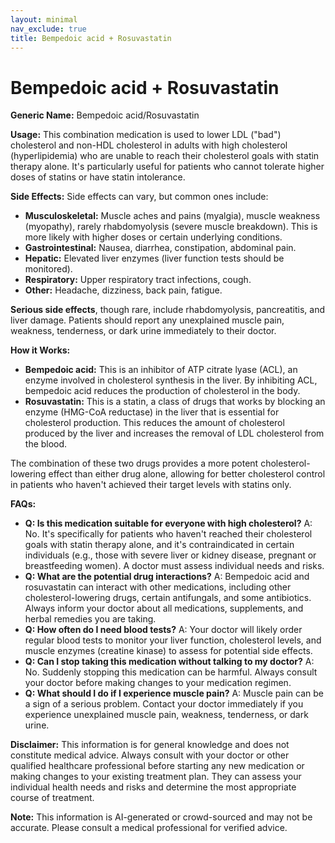 ```yaml
---
layout: minimal
nav_exclude: true
title: Bempedoic acid + Rosuvastatin
---
```


# Bempedoic acid + Rosuvastatin

**Generic Name:** Bempedoic acid/Rosuvastatin

**Usage:**  This combination medication is used to lower LDL ("bad") cholesterol and non-HDL cholesterol in adults with high cholesterol (hyperlipidemia) who are unable to reach their cholesterol goals with statin therapy alone.  It's particularly useful for patients who cannot tolerate higher doses of statins or have statin intolerance.

**Side Effects:**  Side effects can vary, but common ones include:

* **Musculoskeletal:** Muscle aches and pains (myalgia), muscle weakness (myopathy), rarely rhabdomyolysis (severe muscle breakdown).  This is more likely with higher doses or certain underlying conditions.
* **Gastrointestinal:** Nausea, diarrhea, constipation, abdominal pain.
* **Hepatic:** Elevated liver enzymes (liver function tests should be monitored).
* **Respiratory:** Upper respiratory tract infections, cough.
* **Other:** Headache, dizziness, back pain, fatigue.

**Serious side effects**, though rare, include rhabdomyolysis, pancreatitis, and liver damage.  Patients should report any unexplained muscle pain, weakness, tenderness, or dark urine immediately to their doctor.

**How it Works:**

* **Bempedoic acid:** This is an inhibitor of ATP citrate lyase (ACL), an enzyme involved in cholesterol synthesis in the liver. By inhibiting ACL, bempedoic acid reduces the production of cholesterol in the body.
* **Rosuvastatin:** This is a statin, a class of drugs that works by blocking an enzyme (HMG-CoA reductase) in the liver that is essential for cholesterol production. This reduces the amount of cholesterol produced by the liver and increases the removal of LDL cholesterol from the blood.

The combination of these two drugs provides a more potent cholesterol-lowering effect than either drug alone, allowing for better cholesterol control in patients who haven't achieved their target levels with statins only.


**FAQs:**

* **Q: Is this medication suitable for everyone with high cholesterol?** A: No.  It's specifically for patients who haven't reached their cholesterol goals with statin therapy alone, and it's contraindicated in certain individuals (e.g., those with severe liver or kidney disease, pregnant or breastfeeding women).  A doctor must assess individual needs and risks.
* **Q: What are the potential drug interactions?** A:  Bempedoic acid and rosuvastatin can interact with other medications, including other cholesterol-lowering drugs, certain antifungals, and some antibiotics.  Always inform your doctor about all medications, supplements, and herbal remedies you are taking.
* **Q: How often do I need blood tests?** A: Your doctor will likely order regular blood tests to monitor your liver function, cholesterol levels, and muscle enzymes (creatine kinase) to assess for potential side effects.
* **Q: Can I stop taking this medication without talking to my doctor?** A: No.  Suddenly stopping this medication can be harmful.  Always consult your doctor before making changes to your medication regimen.
* **Q:  What should I do if I experience muscle pain?** A: Muscle pain can be a sign of a serious problem.  Contact your doctor immediately if you experience unexplained muscle pain, weakness, tenderness, or dark urine.


**Disclaimer:** This information is for general knowledge and does not constitute medical advice.  Always consult with your doctor or other qualified healthcare professional before starting any new medication or making changes to your existing treatment plan.  They can assess your individual health needs and risks and determine the most appropriate course of treatment.


**Note:** This information is AI-generated or crowd-sourced and may not be accurate. Please consult a medical professional for verified advice.